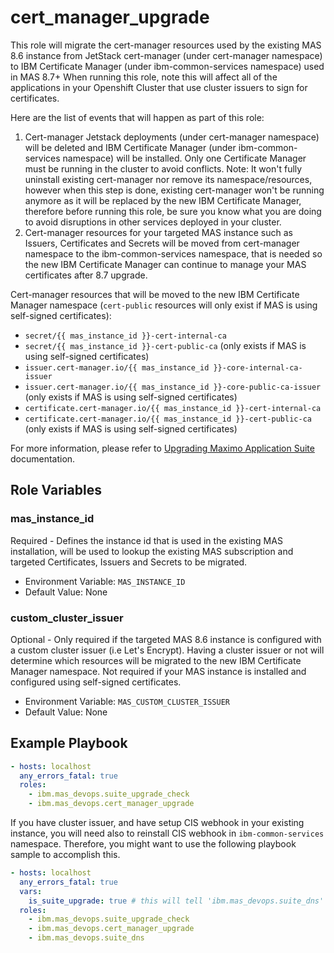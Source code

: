 cert_manager_upgrade
=============

This role will migrate the cert-manager resources used by the existing MAS 8.6 instance from JetStack cert-manager (under cert-manager namespace) to IBM Certificate Manager (under ibm-common-services namespace) used in MAS 8.7+
When running this role, note this will affect all of the applications in your Openshift Cluster that use cluster issuers to sign for certificates.

Here are the list of events that will happen as part of this role:

1. Cert-manager Jetstack deployments (under cert-manager namespace) will be deleted and IBM Certificate Manager (under ibm-common-services namespace) will be installed. Only one Certificate Manager must be running in the cluster to avoid conflicts. Note: It won't fully uninstall existing cert-manager nor remove its namespace/resources, however when this step is done, existing cert-manager won't be running anymore as it will be replaced by the new IBM Certificate Manager, therefore before running this role, be sure you know what you are doing to avoid disruptions in other services deployed in your cluster. 
2. Cert-manager resources for your targeted MAS instance such as Issuers, Certificates and Secrets will be moved from cert-manager namespace to the ibm-common-services namespace, that is needed so the new IBM Certificate Manager can continue to manage your MAS certificates after 8.7 upgrade.

Cert-manager resources that will be moved to the new IBM Certificate Manager namespace (`cert-public` resources will only exist if MAS is using self-signed certificates):

- `secret/{{ mas_instance_id }}-cert-internal-ca`
- `secret/{{ mas_instance_id }}-cert-public-ca` (only exists if MAS is using self-signed certificates)
- `issuer.cert-manager.io/{{ mas_instance_id }}-core-internal-ca-issuer`
- `issuer.cert-manager.io/{{ mas_instance_id }}-core-public-ca-issuer` (only exists if MAS is using self-signed certificates)
- `certificate.cert-manager.io/{{ mas_instance_id }}-cert-internal-ca`
- `certificate.cert-manager.io/{{ mas_instance_id }}-cert-public-ca` (only exists if MAS is using self-signed certificates)

For more information, please refer to [Upgrading Maximo Application Suite](https://www.ibm.com/docs/en/mas87/8.7.0?topic=upgrading) documentation.

Role Variables
--------------
### mas_instance_id
Required - Defines the instance id that is used in the existing MAS installation, will be used to lookup the existing MAS subscription and targeted Certificates, Issuers and Secrets to be migrated.

- Environment Variable: `MAS_INSTANCE_ID`
- Default Value: None

### custom_cluster_issuer
Optional - Only required if the targeted MAS 8.6 instance is configured with a custom cluster issuer (i.e Let's Encrypt).
Having a cluster issuer or not will determine which resources will be migrated to the new IBM Certificate Manager namespace.
Not required if your MAS instance is installed and configured using self-signed certificates.

- Environment Variable: `MAS_CUSTOM_CLUSTER_ISSUER`
- Default Value: None

Example Playbook
----------------

```yaml
- hosts: localhost
  any_errors_fatal: true
  roles:
    - ibm.mas_devops.suite_upgrade_check
    - ibm.mas_devops.cert_manager_upgrade
```

If you have cluster issuer, and have setup CIS webhook in your existing instance, you will need also to reinstall CIS webhook in `ibm-common-services` namespace. 
Therefore, you might want to use the following playbook sample to accomplish this.

```yaml
- hosts: localhost
  any_errors_fatal: true
  vars:
    is_suite_upgrade: true # this will tell 'ibm.mas_devops.suite_dns' to reinstall cis webhook under 'ibm-common-services' ns if 'MAS_CUSTOM_CLUSTER_ISSUER' is set
  roles:
    - ibm.mas_devops.suite_upgrade_check
    - ibm.mas_devops.cert_manager_upgrade
    - ibm.mas_devops.suite_dns
```